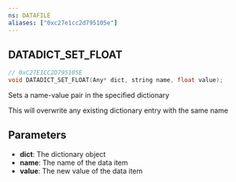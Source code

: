 ```yaml
---
ns: DATAFILE
aliases: ["0xc27e1cc2d795105e"]
---
```

## DATADICT_SET_FLOAT

```c
// 0xC27E1CC2D795105E
void DATADICT_SET_FLOAT(Any* dict, string name, float value);
```

Sets a name-value pair in the specified dictionary

This will overwrite any existing dictionary entry with the same name


## Parameters
* **dict**: The dictionary object
* **name**: The name of the data item
* **value**: The new value of the data item
